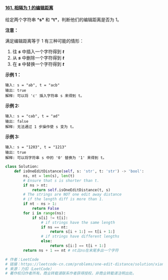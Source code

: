 #### [161. 相隔为 1 的编辑距离](https://leetcode-cn.com/problems/one-edit-distance/)

给定两个字符串 ***s\*** 和 ***t\***，判断他们的编辑距离是否为 1。

**注意：**

满足编辑距离等于 1 有三种可能的情形：

1. 往 ***s*** 中插入一个字符得到 ***t***
2. 从 ***s*** 中删除一个字符得到 ***t***
3. 在 ***s*** 中替换一个字符得到 ***t***

**示例 1：**

```
输入: s = "ab", t = "acb"
输出: true
解释: 可以将 'c' 插入字符串 s 来得到 t。
```

**示例 2:**

```
输入: s = "cab", t = "ad"
输出: false
解释: 无法通过 1 步操作使 s 变为 t。
```

**示例 3:**

```
输入: s = "1203", t = "1213"
输出: true
解释: 可以将字符串 s 中的 '0' 替换为 '1' 来得到 t。
```

```python
class Solution:
    def isOneEditDistance(self, s: 'str', t: 'str') -> 'bool':
        ns, nt = len(s), len(t)
        # Ensure that s is shorter than t.
        if ns > nt:
            return self.isOneEditDistance(t, s)
        # The strings are NOT one edit away distance  
        # if the length diff is more than 1.
        if nt - ns > 1:
            return False
        for i in range(ns):
            if s[i] != t[i]:
                # if strings have the same length
                if ns == nt:
                    return s[i + 1:] == t[i + 1:]
                # if strings have different lengths
                else:
                    return s[i:] == t[i + 1:]
        return ns + 1 == nt # nt比ns在末尾多出一个字符

# 作者：LeetCode
# 链接：https://leetcode-cn.com/problems/one-edit-distance/solution/xiang-ge-wei-1-de-bian-ji-ju-chi-by-leetcode/
# 来源：力扣（LeetCode）
# 著作权归作者所有。商业转载请联系作者获得授权，非商业转载请注明出处。
```

